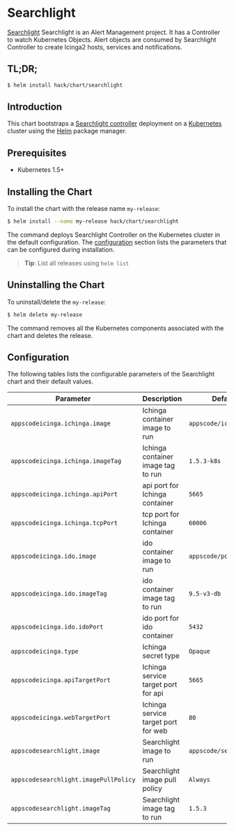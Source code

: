# Searchlight
[Searchlight](https://github.com/appscode/searchlight) Searchlight is an Alert Management project. It has a Controller to watch Kubernetes Objects. Alert objects are consumed by Searchlight Controller to create Icinga2 hosts, services and notifications.
## TL;DR;

```bash
$ helm install hack/chart/searchlight
```

## Introduction

This chart bootstraps a [Searchlight controller](https://github.com/appscode/searchlight) deployment on a [Kubernetes](http://kubernetes.io) cluster using the [Helm](https://helm.sh) package manager.

## Prerequisites

- Kubernetes 1.5+ 

## Installing the Chart
To install the chart with the release name `my-release`:
```bash
$ helm install --name my-release hack/chart/searchlight
```
The command deploys Searchlight Controller on the Kubernetes cluster in the default configuration. The [configuration](#configuration) section lists the parameters that can be configured during installation.

> **Tip**: List all releases using `helm list`

## Uninstalling the Chart

To uninstall/delete the `my-release`:

```bash
$ helm delete my-release
```

The command removes all the Kubernetes components associated with the chart and deletes the release.

## Configuration

The following tables lists the configurable parameters of the Searchlight chart and their default values.


| Parameter                  | Description                                | Default                                                    |
| -----------------------    | ----------------------------------         | ---------------------------------------------------------- |
| `appscodeicinga.ichinga.image`                    |  Ichinga container image to run      | `appscode/icinga`   |
| `appscodeicinga.ichinga.imageTag`                    |  Ichinga container image tag to run      | `1.5.3-k8s`   |
| `appscodeicinga.ichinga.apiPort`                    |  api port for Ichinga container     | `5665`   |
| `appscodeicinga.ichinga.tcpPort`                    |  tcp port for Ichinga container     | `60006`   |
| `appscodeicinga.ido.image`                    |  ido container image to run      | `appscode/postgress`   |
| `appscodeicinga.ido.imageTag`                    |  ido container image tag to run      | `9.5-v3-db`   |
| `appscodeicinga.ido.idoPort`                    |  ido port for ido container     | `5432`   |
| `appscodeicinga.type`                    |  Ichinga secret type     | `Opaque`   |
| `appscodeicinga.apiTargetPort`                    |  Ichinga service target port for api     | `5665`   |
| `appscodeicinga.webTargetPort`                    |  Ichinga service target port for web     | `80`   |
| `appscodesearchlight.image`                    |  Searchlight image to run      | `appscode/searchlight`   |
| `appscodesearchlight.imagePullPolicy`                    |  Searchlight image pull policy      | `Always`   |
| `appscodesearchlight.imageTag`                    |  Searchlight image tag to run      | `1.5.3`   |